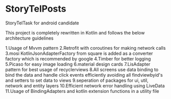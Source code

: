 # StoryTelPosts
StoryTelTask for android candidate

This project is completely rewritten in Kotlin and follows the below architecture guidelines

1.Usage of Mvvm pattern
2.Retrofit with coroutines for making network calls
3.mosi KotlinJsonAdapterFactory from square is added as a converter factory which is recommended by google 
4.Timber for better logging
5.Picaso for easy image loading
6.material design cards
7.LisAdapter pattern for best usage of recyclerviews
8.All screens use data binding to bind the data and handle click events efficiently avoiding all findviewbyid's and setters to set data to views
9.seperation of packages for ui, util, network and entity layers
10.Efficient network error handling using LiveData
11.Usage of BindingAdapters and kotlin extension functions in a utility file


